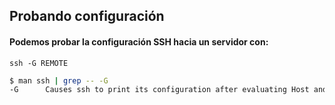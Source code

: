 ## Probando configuración
#### Podemos probar la configuración SSH hacia un servidor con:
`ssh -G REMOTE`
```bash
$ man ssh | grep -- -G
-G      Causes ssh to print its configuration after evaluating Host and Match blocks and exit.
```
